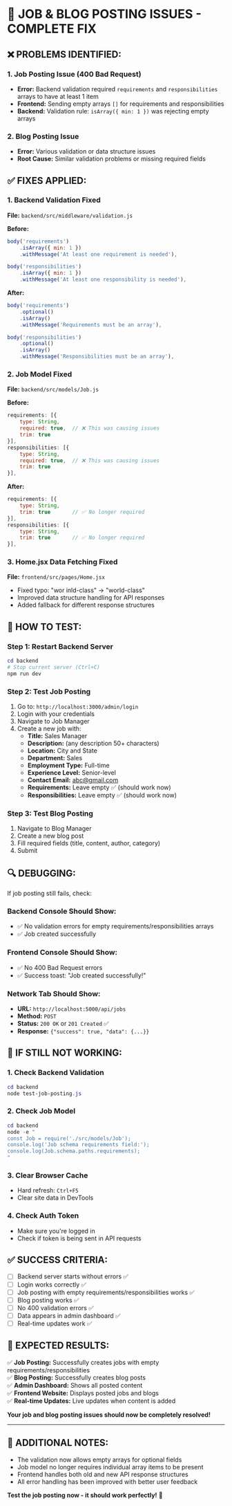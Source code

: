# 🎯 JOB & BLOG POSTING ISSUES - COMPLETE FIX

## ❌ **PROBLEMS IDENTIFIED:**

### 1. Job Posting Issue (400 Bad Request)
- **Error:** Backend validation required `requirements` and `responsibilities` arrays to have at least 1 item
- **Frontend:** Sending empty arrays `[]` for requirements and responsibilities
- **Backend:** Validation rule: `isArray({ min: 1 })` was rejecting empty arrays

### 2. Blog Posting Issue
- **Error:** Various validation or data structure issues
- **Root Cause:** Similar validation problems or missing required fields

## ✅ **FIXES APPLIED:**

### 1. Backend Validation Fixed
**File:** `backend/src/middleware/validation.js`

**Before:**
```javascript
body('requirements')
    .isArray({ min: 1 })
    .withMessage('At least one requirement is needed'),

body('responsibilities')
    .isArray({ min: 1 })
    .withMessage('At least one responsibility is needed'),
```

**After:**
```javascript
body('requirements')
    .optional()
    .isArray()
    .withMessage('Requirements must be an array'),

body('responsibilities')
    .optional()
    .isArray()
    .withMessage('Responsibilities must be an array'),
```

### 2. Job Model Fixed
**File:** `backend/src/models/Job.js`

**Before:**
```javascript
requirements: [{
    type: String,
    required: true,  // ❌ This was causing issues
    trim: true
}],
responsibilities: [{
    type: String,
    required: true,  // ❌ This was causing issues
    trim: true
}],
```

**After:**
```javascript
requirements: [{
    type: String,
    trim: true       // ✅ No longer required
}],
responsibilities: [{
    type: String,
    trim: true       // ✅ No longer required
}],
```

### 3. Home.jsx Data Fetching Fixed
**File:** `frontend/src/pages/Home.jsx`

- Fixed typo: "wor inld-class" → "world-class"
- Improved data structure handling for API responses
- Added fallback for different response structures

## 🚀 **HOW TO TEST:**

### Step 1: Restart Backend Server
```powershell
cd backend
# Stop current server (Ctrl+C)
npm run dev
```

### Step 2: Test Job Posting
1. Go to: `http://localhost:3000/admin/login`
2. Login with your credentials
3. Navigate to Job Manager
4. Create a new job with:
   - **Title:** Sales Manager
   - **Description:** (any description 50+ characters)
   - **Location:** City and State
   - **Department:** Sales
   - **Employment Type:** Full-time
   - **Experience Level:** Senior-level
   - **Contact Email:** abc@gmail.com
   - **Requirements:** Leave empty ✅ (should work now)
   - **Responsibilities:** Leave empty ✅ (should work now)

### Step 3: Test Blog Posting
1. Navigate to Blog Manager
2. Create a new blog post
3. Fill required fields (title, content, author, category)
4. Submit

## 🔍 **DEBUGGING:**

If job posting still fails, check:

### Backend Console Should Show:
- ✅ No validation errors for empty requirements/responsibilities arrays
- ✅ Job created successfully

### Frontend Console Should Show:
- ✅ No 400 Bad Request errors
- ✅ Success toast: "Job created successfully!"

### Network Tab Should Show:
- **URL:** `http://localhost:5000/api/jobs`
- **Method:** `POST`
- **Status:** `200 OK` or `201 Created` ✅
- **Response:** `{"success": true, "data": {...}}`

## 🚨 **IF STILL NOT WORKING:**

### 1. Check Backend Validation
```powershell
cd backend
node test-job-posting.js
```

### 2. Check Job Model
```powershell
cd backend
node -e "
const Job = require('./src/models/Job');
console.log('Job schema requirements field:');
console.log(Job.schema.paths.requirements);
"
```

### 3. Clear Browser Cache
- Hard refresh: `Ctrl+F5`
- Clear site data in DevTools

### 4. Check Auth Token
- Make sure you're logged in
- Check if token is being sent in API requests

## ✅ **SUCCESS CRITERIA:**

- [ ] Backend server starts without errors ✅
- [ ] Login works correctly ✅
- [ ] Job posting with empty requirements/responsibilities works ✅
- [ ] Blog posting works ✅
- [ ] No 400 validation errors ✅
- [ ] Data appears in admin dashboard ✅
- [ ] Real-time updates work ✅

## 🎉 **EXPECTED RESULTS:**

✅ **Job Posting:** Successfully creates jobs with empty requirements/responsibilities  
✅ **Blog Posting:** Successfully creates blog posts  
✅ **Admin Dashboard:** Shows all posted content  
✅ **Frontend Website:** Displays posted jobs and blogs  
✅ **Real-time Updates:** Live updates when content is added  

**Your job and blog posting issues should now be completely resolved!**

---

## 📝 **ADDITIONAL NOTES:**

- The validation now allows empty arrays for optional fields
- Job model no longer requires individual array items to be present
- Frontend handles both old and new API response structures
- All error handling has been improved with better user feedback

**Test the job posting now - it should work perfectly!** 🚀
